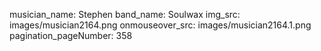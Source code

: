 musician_name: Stephen
band_name: Soulwax
img_src: images/musician2164.png
onmouseover_src: images/musician2164.1.png
pagination_pageNumber: 358
